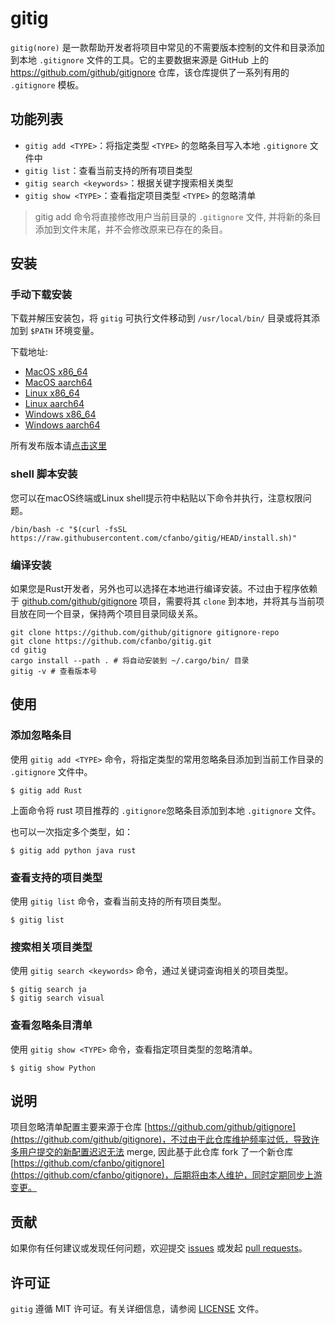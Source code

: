 # gitig

`gitig(nore)` 是一款帮助开发者将项目中常见的不需要版本控制的文件和目录添加到本地 `.gitignore` 文件的工具。它的主要数据来源是 GitHub 上的 https://github.com/github/gitignore 仓库，该仓库提供了一系列有用的 `.gitignore` 模板。



## 功能列表

- `gitig add <TYPE>`：将指定类型 `<TYPE>` 的忽略条目写入本地 `.gitignore` 文件中
- `gitig list`：查看当前支持的所有项目类型
- `gitig search <keywords>`：根据关键字搜索相关类型
- `gitig show <TYPE>`：查看指定项目类型 `<TYPE>` 的忽略清单

> gitig add 命令将直接修改用户当前目录的 `.gitignore` 文件, 并将新的条目添加到文件末尾，并不会修改原来已存在的条目。



## 安装

### 手动下载安装

下载并解压安装包，将 `gitig` 可执行文件移动到 `/usr/local/bin/` 目录或将其添加到 `$PATH` 环境变量。

下载地址:

- [MacOS x86_64](https://githubfiles.oss-cn-shanghai.aliyuncs.com/gitig/gitig-x86_64-apple-darwin.tar.gz)
- [MacOS aarch64](https://githubfiles.oss-cn-shanghai.aliyuncs.com/gitig/gitig-aarch64-apple-darwin.tar.gz)
- [Linux x86_64](https://githubfiles.oss-cn-shanghai.aliyuncs.com/gitig/gitig-x86_64-unknown-linux-gnu.tar.gz)
- [Linux aarch64](https://githubfiles.oss-cn-shanghai.aliyuncs.com/gitig/gitig-aarch64-unknown-linux-gnu.tar.gz)
- [Windows x86_64](https://githubfiles.oss-cn-shanghai.aliyuncs.com/gitig/gitig-x86_64-pc-windows-msvc.zip)
- [Windows aarch64](https://githubfiles.oss-cn-shanghai.aliyuncs.com/gitig/gitig-aarch64-pc-windows-msvc.zip)

所有发布版本请[点击这里](https://github.com/cfanbo/gitig/releases)

### shell 脚本安装

您可以在macOS终端或Linux shell提示符中粘贴以下命令并执行，注意权限问题。

```shell
/bin/bash -c "$(curl -fsSL https://raw.githubusercontent.com/cfanbo/gitig/HEAD/install.sh)"
```

### 编译安装

如果您是Rust开发者，另外也可以选择在本地进行编译安装。不过由于程序依赖于 [github.com/github/gitignore](github.com/github/gitignore) 项目，需要将其 `clone` 到本地，并将其与当前项目放在同一个目录，保持两个项目目录同级关系。

```shell
git clone https://github.com/github/gitignore gitignore-repo
git clone https://github.com/cfanbo/gitig.git
cd gitig
cargo install --path . # 将自动安装到 ~/.cargo/bin/ 目录
gitig -v # 查看版本号
```



## 使用

### 添加忽略条目

使用 `gitig add <TYPE>` 命令，将指定类型的常用忽略条目添加到当前工作目录的 `.gitignore` 文件中。

```shell
$ gitig add Rust
```

上面命令将 rust 项目推荐的 `.gitignore`忽略条目添加到本地 `.gitignore` 文件。

也可以一次指定多个类型，如：

```shell
$ gitig add python java rust
```

### 查看支持的项目类型

使用 `gitig list` 命令，查看当前支持的所有项目类型。

```shell
$ gitig list
```

### 搜索相关项目类型

使用 `gitig search <keywords>` 命令，通过关键词查询相关的项目类型。

```shell
$ gitig search ja
$ gitig search visual
```

### 查看忽略条目清单

使用 `gitig show <TYPE>` 命令，查看指定项目类型的忽略清单。

```shell
$ gitig show Python
```



## 说明

项目忽略清单配置主要来源于仓库 [https://github.com/github/gitignore](https://github.com/github/gitignore)，不过由于此仓库维护频率过低，导致许多用户提交的新配置迟迟无法 merge, 因此基于此仓库 fork 了一个新仓库 [https://github.com/cfanbo/gitignore](https://github.com/cfanbo/gitignore)，后期将由本人维护，同时定期同步上游变更。



## 贡献

如果你有任何建议或发现任何问题，欢迎提交 [issues](https://github.com/cfanbo/gitig/issues) 或发起 [pull requests](https://github.com/cfanbo/gitig/pulls)。



## 许可证

`gitig` 遵循 MIT 许可证。有关详细信息，请参阅 [LICENSE](LICENSE) 文件。

